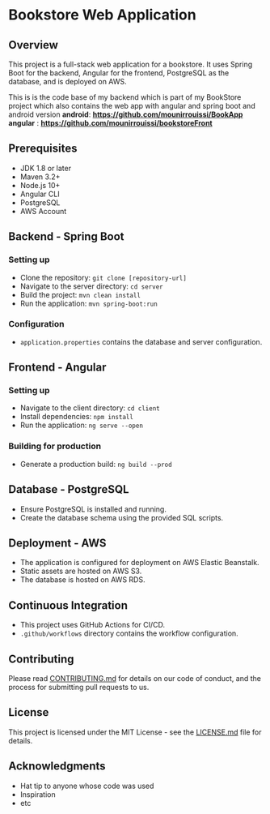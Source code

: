 # Bookstore Web Application

## Overview
This project is a full-stack web application for a bookstore. It uses Spring Boot for the backend, Angular for the frontend, PostgreSQL as the database, and is deployed on AWS.


This is  is the code base of my backend which is part of my BookStore project which also contains the web app with angular and spring boot and android version
**android**: **https://github.com/mounirrouissi/BookApp**
**angular** : **https://github.com/mounirrouissi/bookstoreFront**

## Prerequisites
- JDK 1.8 or later
- Maven 3.2+
- Node.js 10+
- Angular CLI
- PostgreSQL
- AWS Account

## Backend - Spring Boot
### Setting up
- Clone the repository: `git clone [repository-url]`
- Navigate to the server directory: `cd server`
- Build the project: `mvn clean install`
- Run the application: `mvn spring-boot:run`

### Configuration
- `application.properties` contains the database and server configuration.

## Frontend - Angular
### Setting up
- Navigate to the client directory: `cd client`
- Install dependencies: `npm install`
- Run the application: `ng serve --open`

### Building for production
- Generate a production build: `ng build --prod`

## Database - PostgreSQL
- Ensure PostgreSQL is installed and running.
- Create the database schema using the provided SQL scripts.

## Deployment - AWS
- The application is configured for deployment on AWS Elastic Beanstalk.
- Static assets are hosted on AWS S3.
- The database is hosted on AWS RDS.

## Continuous Integration
- This project uses GitHub Actions for CI/CD.
- `.github/workflows` directory contains the workflow configuration.

## Contributing
Please read [CONTRIBUTING.md](https://github.com/bezkoder/spring-boot-angular-16-postgresql-example/blob/master/README.md) for details on our code of conduct, and the process for submitting pull requests to us.

## License
This project is licensed under the MIT License - see the [LICENSE.md](https://github.com/bezkoder/spring-boot-angular-16-postgresql-example/blob/master/README.md) file for details.

## Acknowledgments
- Hat tip to anyone whose code was used
- Inspiration
- etc

